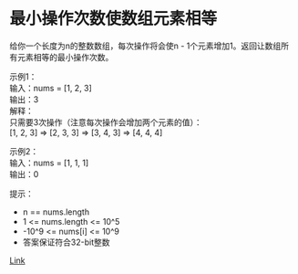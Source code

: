 <h1>最小操作次数使数组元素相等</h1>

给你一个长度为n的整数数组，每次操作将会使n - 1个元素增加1。返回让数组所有元素相等的最小操作次数。</br>

示例1：</br>
输入：nums = [1, 2, 3]</br>
输出：3</br>
解释：</br>
只需要3次操作（注意每次操作会增加两个元素的值）：</br>
[1, 2, 3] => [2, 3, 3] => [3, 4, 3] => [4, 4, 4]</br>

示例2：</br>
输入：nums = [1, 1, 1]</br>
输出：0</br>

提示：
- n == nums.length
- 1 <= nums.length <= 10^5
- -10^9 <= nums[i] <= 10^9
- 答案保证符合32-bit整数

[Link](https://leetcode-cn.com/problems/minimum-moves-to-equal-array-elements/)